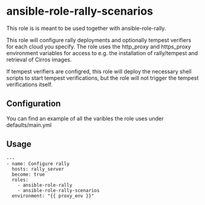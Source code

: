 # ansible-role-rally-scenarios

This role is is meant to be used together with ansible-role-rally.

This role will configure rally deployments and optionally tempest verifiers for each cloud you specify. The role uses the http_proxy and https_proxy environment variables for access to e.g. the installation of rally/tempest and retrieval of Cirros images.

If tempest verifiers are configred, this role will deploy the necessary shell scripts to start tempest verifications, but the role will not trigger the tempest verifications itself.

## Configuration

You can find an example of all the varibles the role uses under defaults/main.yml

## Usage

```
---
- name: Configure rally
  hosts: rally_server
  become: true
  roles:
    - ansible-role-rally
    - ansible-role-rally-scenarios
  environment: "{{ proxy_env }}"
```
